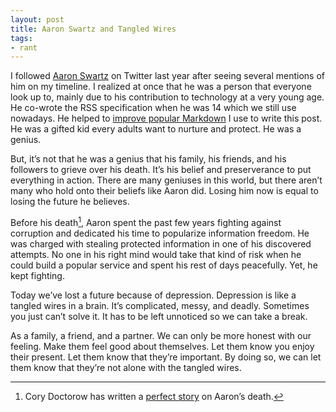 ```yaml
---
layout: post
title: Aaron Swartz and Tangled Wires
tags:
- rant
---
```

I followed [Aaron Swartz][7653-001] on Twitter last year after seeing several mentions of him on my timeline. I realized at once that he was a person that everyone look up to, mainly due to his contribution to technology at a very young age. He co-wrote the RSS specification when he was 14 which we still use nowadays. He helped to [improve popular Markdown][7653-002] I use to write this post. He was a gifted kid every adults want to nurture and protect. He was a genius.

[7653-001]: https://twitter.com/aaronsw "Aaron Swartz (aaronsw) on Twitter"
[7653-002]: http://daringfireball.net/projects/markdown/ "Daring Fireball: Markdown"

But, it’s not that he was a genius that his family, his friends, and his followers to grieve over his death. It’s his belief and preserverance to put everything in action. There are many geniuses in this world, but there aren’t many who hold onto their beliefs like Aaron did. Losing him now is equal to losing the future he believes.

Before his death[^1], Aaron spent the past few years fighting against corruption and dedicated his time to popularize information freedom. He was charged with stealing protected information in one of his discovered attempts. No one in his right mind would take that kind of risk when he could build a popular service and spent his rest of days peacefully. Yet, he kept fighting.

Today we’ve lost a future because of depression. Depression is like a tangled wires in a brain. It’s complicated, messy, and deadly. Sometimes you just can’t solve it. It has to be left unnoticed so we can take a break.

As a family, a friend, and a partner. We can only be more honest with our feeling. Make them feel good about themselves. Let them know you enjoy their present. Let them know that they’re important. By doing so, we can let them know that they’re not alone with the tangled wires.

[^1]: Cory Doctorow has written a [perfect story](http://boingboing.net/2013/01/12/rip-aaron-swartz.html "RIP, Aaron Swartz - Boing Boing") on Aaron’s death.
